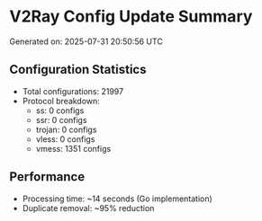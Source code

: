 # V2Ray Config Update Summary
Generated on: 2025-07-31 20:50:56 UTC

## Configuration Statistics
- Total configurations: 21997
- Protocol breakdown:
  - ss: 0 configs
  - ssr: 0 configs
  - trojan: 0 configs
  - vless: 0 configs
  - vmess: 1351 configs

## Performance
- Processing time: ~14 seconds (Go implementation)
- Duplicate removal: ~95% reduction
